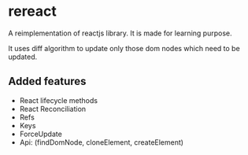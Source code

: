 # rereact
A reimplementation of reactjs library. It is made for learning purpose.

It uses diff algorithm to update only those dom nodes which need to be updated.

## Added features
- React lifecycle methods
- React Reconciliation
- Refs
- Keys
- ForceUpdate
- Api: (findDomNode, cloneElement, createElement)

